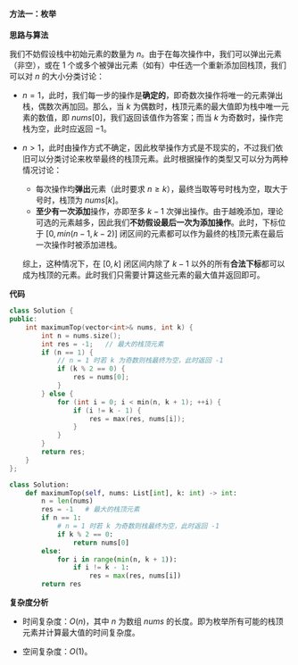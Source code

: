 #### 方法一：枚举

**思路与算法**

我们不妨假设栈中初始元素的数量为 $n$。由于在每次操作中，我们可以弹出元素（非空），或在 $1$ 个或多个被弹出元素（如有）中任选一个重新添加回栈顶，我们可以对 $n$ 的大小分类讨论：

- $n = 1$，此时，我们每一步的操作是**确定的**，即奇数次操作将唯一的元素弹出栈，偶数次再加回。那么，当 $k$ 为偶数时，栈顶元素的最大值即为栈中唯一元素的数值，即 $\textit{nums}[0]$，我们返回该值作为答案；而当 $k$ 为奇数时，操作完栈为空，此时应返回 $-1$。

- $n > 1$，此时由操作方式不确定，因此枚举操作方式是不现实的，不过我们依旧可以分类讨论来枚举最终的栈顶元素。此时根据操作的类型又可以分为两种情况讨论：
  - 每次操作均**弹出**元素（此时要求 $n \ge k$），最终当取等号时栈为空，取大于号时，栈顶为 $\textit{nums}[k]$。
  - **至少有一次添加**操作，亦即至多 $k - 1$ 次弹出操作。由于越晚添加，理论可选的元素越多，因此我们**不妨假设最后一次为添加操作**。此时，下标位于 $[0, min(n - 1, k - 2)]$ 闭区间的元素都可以作为最终的栈顶元素在最后一次操作时被添加进栈。
  
  综上，这种情况下，在 $[0, k]$ 闭区间内除了 $k - 1$ 以外的所有**合法下标**都可以成为栈顶的元素。此时我们只需要计算这些元素的最大值并返回即可。

**代码**

```C++ [sol1-C++]
class Solution {
public:
    int maximumTop(vector<int>& nums, int k) {
        int n = nums.size();
        int res = -1;   // 最大的栈顶元素
        if (n == 1) {
            // n = 1 时若 k 为奇数则栈最终为空，此时返回 -1
            if (k % 2 == 0) {
                res = nums[0];
            }
        } else {
            for (int i = 0; i < min(n, k + 1); ++i) {
                if (i != k - 1) {
                    res = max(res, nums[i]);
                }
            }
        }
        return res;
    }
};
```


```Python [sol1-Python3]
class Solution:
    def maximumTop(self, nums: List[int], k: int) -> int:
        n = len(nums)
        res = -1   # 最大的栈顶元素
        if n == 1:
            # n = 1 时若 k 为奇数则栈最终为空，此时返回 -1
            if k % 2 == 0:
                return nums[0]
        else:
            for i in range(min(n, k + 1)):
                if i != k - 1:
                    res = max(res, nums[i])
        return res
```


**复杂度分析**

- 时间复杂度：$O(n)$，其中 $n$ 为数组 $\textit{nums}$ 的长度。即为枚举所有可能的栈顶元素并计算最大值的时间复杂度。

- 空间复杂度：$O(1)$。